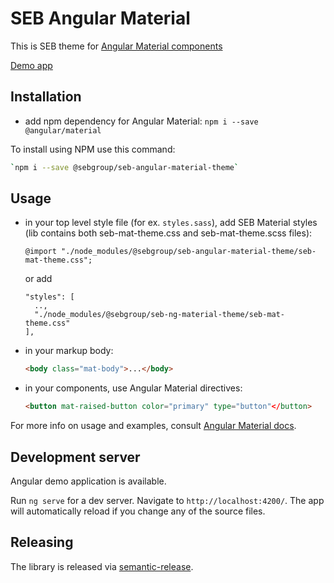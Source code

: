 # SEB Angular Material

This is SEB theme for [Angular Material components](https://material.angular.io)

[Demo app](https://sebgroup.github.io/seb-angular-material/)

## Installation

* add npm dependency for Angular Material: `npm i --save @angular/material`

To install using NPM use this command:

```bash
`npm i --save @sebgroup/seb-angular-material-theme`
```

## Usage

* in your top level style file (for ex. `styles.sass`), add SEB Material styles (lib contains both seb-mat-theme.css and seb-mat-theme.scss files):
  ```
  @import "./node_modules/@sebgroup/seb-angular-material-theme/seb-mat-theme.css";
  ```
  or add 
  ```
  "styles": [
    ..,
    "./node_modules/@sebgroup/seb-ng-material-theme/seb-mat-theme.css"
  ],
  ```
* in your markup body:
  ```html
  <body class="mat-body">...</body>
  ```
* in your components, use Angular Material directives:
  ```html
  <button mat-raised-button color="primary" type="button"</button>
  ```

For more info on usage and examples, consult [Angular Material docs](https://material.angular.io).

## Development server

Angular demo application is available.

Run `ng serve` for a dev server. Navigate to `http://localhost:4200/`. The app will automatically reload if you change any of the source files.

## Releasing

The library is released via [semantic-release](https://www.npmjs.com/package/semantic-release).
